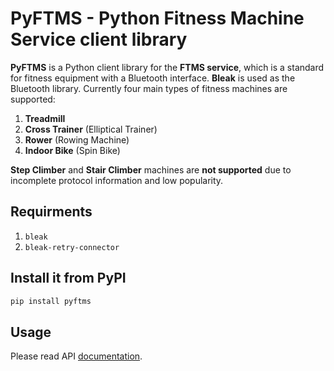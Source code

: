 # PyFTMS - Python Fitness Machine Service client library

**PyFTMS** is a Python client library for the **FTMS service**, which is a standard for fitness equipment with a Bluetooth interface. **Bleak** is used as the Bluetooth library. Currently four main types of fitness machines are supported:
 1. **Treadmill**
 2. **Cross Trainer** (Elliptical Trainer)
 3. **Rower** (Rowing Machine)
 4. **Indoor Bike** (Spin Bike)

**Step Climber** and **Stair Climber** machines are **not supported** due to incomplete protocol information and low popularity.

## Requirments

1. `bleak`
2. `bleak-retry-connector`

## Install it from PyPI

```bash
pip install pyftms
```

## Usage

Please read API [documentation](https://dudanov.github.io/pyftms/pyftms.html).

